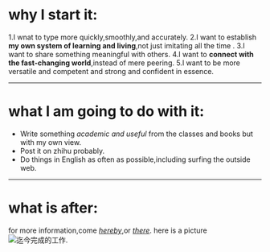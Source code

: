 # why I start it:
1.I wnat to type more quickly,smoothly,and accurately.
2.I want to establish **my own system of learning and living**,not just imitating all the time .
3.I want to share something meaningful with others.
4.I want to **connect with the fast-changing world**,instead of mere peering.
5.I want to be more versatile and competent and strong and confident in essence.

---

# what I am going to do with it:
- Write something *academic and useful* from the classes and books but with my own view.
- Post it on zhihu probably.
- Do things in English as often as possible,including surfing the outside web.

---

# what is after:
for more information,come *[hereby]*,or *[there](https://www.zhihu.com/people/qiu-ji-xu-yu-7"我的知乎主页")*.
here is a picture  ![迄今完成的工作](%E6%88%AA%E5%9B%BE_20231105143745-1.png "一张简单的截图").



[hereby]: https://www.zhihu.com/people/qiu-ji-xu-yu-7